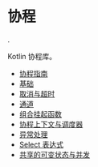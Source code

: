 # 协程

.

Kotlin 协程库。

- [协程指南](coroutines/coroutines-guide.md)
- [基础](coroutines/basics.md)
- [取消与超时](coroutines/cancellation-and-timeouts.md)
- [通道](coroutines/channels.md)
- [组合挂起函数](coroutines/composing-suspending-functions.md)
- [协程上下文与调度器](coroutines/coroutine-context-and-dispatchers.md)
- [异常处理](coroutines/exception-handling.md)
- [Select 表达式](coroutines/select-expression.md)
- [共享的可变状态与并发](coroutines/shared-mutable-state-and-concurrency.md)
